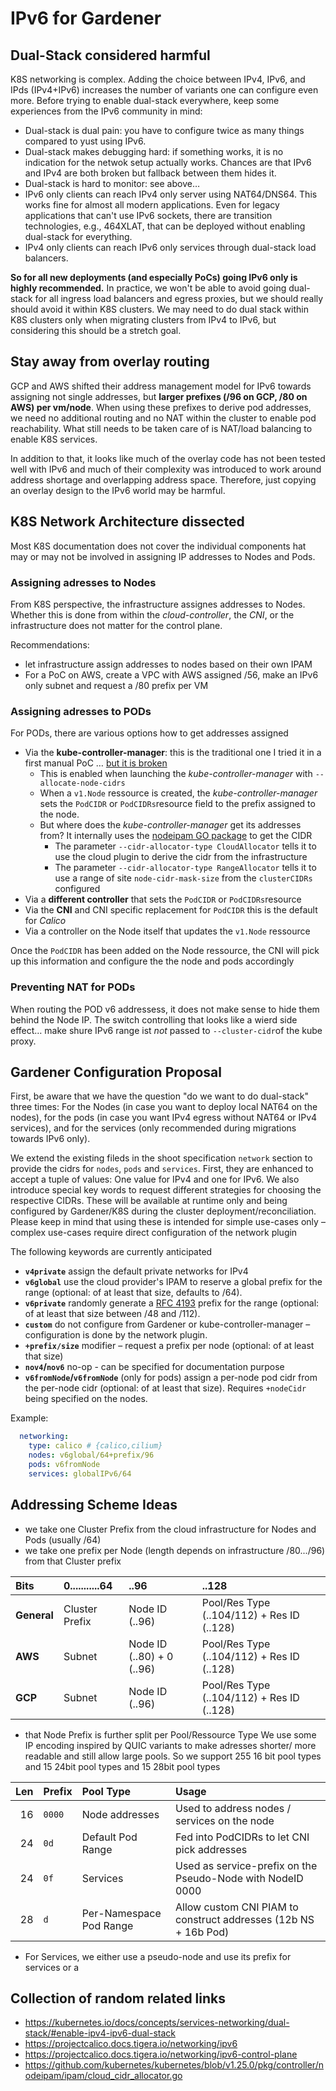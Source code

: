# IPv6 for Gardener 

## Dual-Stack considered harmful

K8S networking is complex. Adding the choice between IPv4, IPv6, and IPds (IPv4+IPv6) increases the number of variants one can configure even more.
Before trying to enable dual-stack everywhere, keep some experiences from the IPv6 community in mind:
- Dual-stack is dual pain: you have to configure twice as many things compared to yust using IPv6.
- Dual-stack makes debugging hard: if something works, it is no indication for the netwok setup actually works. Chances are that IPv6 and IPv4 are both broken but fallback between them hides it.
- Dual-stack is hard to monitor: see above…
- IPv6 only clients can reach IPv4 only server using NAT64/DNS64. This works fine for almost all modern applications. Even for legacy applications that can't use IPv6 sockets, there are transition technologies, e.g., 464XLAT, that can be deployed without enabling dual-stack for everything.
- IPv4 only clients can reach IPv6 only services through dual-stack load balancers.

**So for all new deployments (and especially PoCs) going IPv6 only is highly recommended.**
In practice, we won't be able to avoid going dual-stack for all ingress load balancers and egress proxies, but we should really should avoid it within K8S clusters. We may need to do dual stack within K8S clusters only when migrating clusters from IPv4 to IPv6, but considering this should be a stretch goal. 

## Stay away from overlay routing

GCP and AWS shifted their address management model for IPv6 towards assigning not single addresses, but **larger prefixes (/96 on GCP, /80 on AWS) per vm/node**.
When using these prefixes to derive pod addresses, we need no additional routing and no NAT within the cluster to enable pod reachability. What still needs to be taken care of is NAT/load balancing to enable K8S services. 

In addition to that, it looks like much of the overlay code has not been tested well with IPv6 and much of their complexity was introduced to work around address shortage and overlapping address space. Therefore, just copying an overlay design to the IPv6 world may be harmful. 

## K8S Network Architecture dissected

Most K8S documentation does not cover the individual components hat may or may not be involved in assigning IP addresses to Nodes and Pods. 

### Assigning adresses to Nodes

From K8S perspective, the infrastructure assignes addresses to Nodes. Whether this is done from within the *cloud-controller*, the *CNI*, or the infrastructure does not matter for the control plane. 

Recommendations:
- let infrastructure assign addresses to nodes based on their own IPAM
- For a PoC on AWS, create a VPC with AWS assigned /56, make an IPv6 only subnet and request a /80 prefix per VM

### Assigning adresses to PODs

For PODs, there are various options how to get addresses assigned
- Via the **kube-controller-manager**: this is the traditional one I tried it in a first manual PoC … [but it is broken](https://github.com/cilium/cilium/issues/20756)
  - This is enabled when launching the *kube-controller-manager* with  ```--allocate-node-cidrs```
  - When a `v1.Node` ressource is created, the *kube-controller-manager* sets the `PodCIDR` or `PodCIDRs`resource field to the prefix assigned to the node.
  - But where does the *kube-controller-manager* get its addresses from? It internally uses the [nodeipam GO package](https://pkg.go.dev/k8s.io/kubernetes/pkg/controller/nodeipam) to get the CIDR
    - The parameter ```--cidr-allocator-type CloudAllocator``` tells it to use the cloud plugin to derive the cidr from the infrastructure
    - The parameter ```--cidr-allocator-type RangeAllocator``` tells it to use a range of site ```node-cidr-mask-size``` from the ```clusterCIDRs``` configured
- Via a **different controller** that sets the `PodCIDR` or `PodCIDRs`resource  
- Via the **CNI** and CNI specific replacement for `PodCIDR` this is the default for *Calico*
- Via a controller on the Node itself that updates the `v1.Node` ressource

Once the `PodCIDR` has been added on the Node ressource, the CNI will pick up this information and configure the the node and pods accordingly  

### Preventing NAT for PODs

When routing the POD v6 addressess, it does not make sense to hide them behind the Node IP.  The switch controlling that looks like a wierd side effect… make shure IPv6 range ist *not* passed to `--cluster-cidr`of the kube proxy. 

## Gardener Configuration Proposal

First, be aware that we have the question "do we want to do dual-stack" three times: For the Nodes (in case you want to deploy local NAT64 on the nodes), for the pods (in case you want IPv4 egress without NAT64 or IPv4 services), and for the services (only recommended during migrations towards IPv6 only).

We extend the existing fileds in the shoot specification `network` section to provide the cidrs for `nodes`, `pods` and `services`. 
First, they are enhanced to accept a tuple of values: One value for IPv4 and one for IPv6. 
We also introduce special key words to request different strategies for choosing the respective CIDRs. 
These will be available at runtime only and being configured by Gardener/K8S during the cluster deployment/reconciliation.
Please keep in mind that using these is intended for simple use-cases only – complex use-cases require direct configuration of the network plugin

The following keywords are currently anticipated
- **`v4private`** assign the default private networks for IPv4 
- **`v6global`** use the cloud provider's IPAM to reserve a global prefix for the range (optional: of at least that size, defaults to /64).
- **`v6private`** randomly generate a [RFC 4193](https://datatracker.ietf.org/doc/html/rfc4193) prefix for the range (optional: of at least that size between /48 and /112).
- **`custom`** do not configure from Gardener or kube-controller-manager – configuration is done by the network plugin. 
- **`+prefix/size`** modifier – request a prefix per node (optional: of at least that size)
- **`nov4`/`nov6`** no-op - can be specified for documentation purpose
- **`v6fromNode`/`v6fromNode`** (only for pods) assign a per-node pod cidr from the per-node cidr (optional: of at least that size). Requires `+nodeCidr` being specified on the nodes.
  

Example:

```yaml
  networking:
    type: calico # {calico,cilium}
    nodes: v6global/64+prefix/96
    pods: v6fromNode
    services: globalIPv6/64
```


## Addressing Scheme Ideas

- we take one Cluster Prefix from the cloud infrastructure for Nodes and Pods (usually /64)
- we take one prefix per Node (length depends on infrastructure /80.../96) from that Cluster prefix

| **Bits**    | 0...........64 |                      ..96 |                                      ..128 |
| :---------- | :------------- | :------------------------ | :----------------------------------------- |
| **General** | Cluster Prefix | Node ID (..96)            | Pool/Res Type (..104/112) + Res ID (..128) | 
| **AWS**     | Subnet         | Node ID (..80) + 0 (..96) | Pool/Res Type (..104/112) + Res ID (..128) | 
| **GCP**     | Subnet         | Node ID (..96)            | Pool/Res Type (..104/112) + Res ID (..128) | 

- that Node Prefix is further split per Pool/Ressource Type 
  We use some IP encoding inspired by QUIC variants to make adresses shorter/ more readable and still 
  allow large pools. So we support 255 16 bit pool types and 15 24bit pool types and 15 28bit pool types

| **Len** | **Prefix** | **Pool Type**           | **Usage** |
| ------: | :--------- | :---------------------- | :-------------------------------------------------------------- |
|      16 | `0000`     | Node addresses          | Used to address nodes / services on the node                    |
|      24 | `0d`       | Default Pod Range       | Fed into PodCIDRs to let CNI pick addresses                     |
|      24 | `0f`       | Services                | Used as service-prefix on the Pseudo-Node with NodeID 0000      |
|      28 | `d`        | Per-Namespace Pod Range | Allow custom CNI PIAM to construct addresses (12b NS + 16b Pod) |

- For Services, we either use a pseudo-node and use its prefix for services or a 

## Collection of random related links
 - https://kubernetes.io/docs/concepts/services-networking/dual-stack/#enable-ipv4-ipv6-dual-stack
 - https://projectcalico.docs.tigera.io/networking/ipv6
 - https://projectcalico.docs.tigera.io/networking/ipv6-control-plane
 - https://github.com/kubernetes/kubernetes/blob/v1.25.0/pkg/controller/nodeipam/ipam/cloud_cidr_allocator.go
